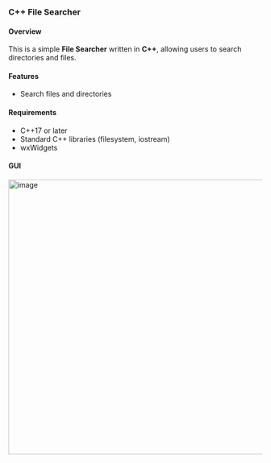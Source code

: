 ### **C++ File Searcher**  

#### **Overview**  
This is a simple **File Searcher** written in **C++**, allowing users to search directories and files.  

#### **Features**  
- Search files and directories  

#### **Requirements**  
- C++17 or later  
- Standard C++ libraries (filesystem, iostream)  
- wxWidgets

#### **GUI**
<img width="546" alt="image" src="https://github.com/user-attachments/assets/21676ef5-2c43-4bfc-8882-5c00d40e64cb" />
